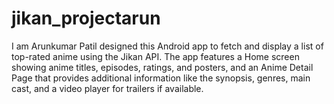 # jikan_projectarun
I am Arunkumar Patil designed this Android app to fetch and display a list of top-rated anime using the Jikan API. The app features a Home screen showing anime titles, episodes, ratings, and posters, and an Anime Detail Page that provides additional information like the synopsis, genres, main cast, and a video player for trailers if available.
